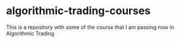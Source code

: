 # algorithmic-trading-courses
This is a repository with some of the course that I am passing now in Algorithmic Trading
